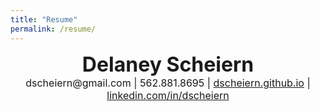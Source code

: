 ```yaml
---
title: "Resume"
permalink: /resume/
---
```


<center><b><font size="6"><b>Delaney Scheiern</b></font></b></center>
<center><font size="3">dscheiern@gmail.com | 562.881.8695 | <a href="dscheiern.github.io">dscheiern.github.io</a> | <a href="www.linkedin.com/in/dscheiern/">linkedin.com/in/dscheiern</a></font></center>
